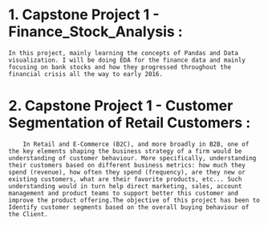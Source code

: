 # 1. Capstone Project 1 - Finance_Stock_Analysis :
    In this project, mainly learning the concepts of Pandas and Data visualization. I will be doing EDA for the finance data and mainly focusing on bank stocks and how they progressed throughout the financial crisis all the way to early 2016.

# 2. Capstone Project 1 - Customer Segmentation of Retail Customers :
        In Retail and E-Commerce (B2C), and more broadly in B2B, one of the key elements shaping the business strategy of a firm would be understanding of customer behaviour. More specifically, understanding their customers based on different business metrics: how much they spend (revenue), how often they spend (frequency), are they new or existing customers, what are their favorite products, etc... Such understanding would in turn help direct marketing, sales, account management and product teams to support better this customer and improve the product offering.The objective of this project has been to Identify customer segments based on the overall buying behaviour of the Client.
 
